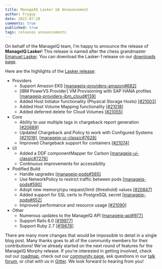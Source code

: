 ```yaml
---
title: ManageIQ Lasker GA Announcement
author: Fryguy
date: 2021-07-20
comments: true
published: true
tags: releases announcements
---
```


On behalf of the ManageIQ team, I'm happy to announce the release of **ManageIQ Lasker**!  This release is named after the chess grandmaster [Emanuel Lasker](https://en.wikipedia.org/wiki/Emanuel_Lasker).  You can download the Lasker-1 release on our [downloads page](/download).

Here are the highlights of the [Lasker release](https://github.com/orgs/ManageIQ/projects/13#column-11434545):

* Providers
  * Support Amazon EKS [[manageiq-providers-amazon#682]](https://github.com/ManageIQ/manageiq-providers-amazon/issues/682)
  * [IBM PowerVS Provider] VM Provisioning with SAP HANA profiles [[manageiq-providers-ibm_cloud#139]](https://github.com/ManageIQ/manageiq-providers-ibm_cloud/pull/139)
  * Added Host Initiator functionality (Physical Storage Hosts) [[#21003]](https://github.com/ManageIQ/manageiq/issues/21003)
  * Added Host Volume Mapping functionality [[#21018]](https://github.com/ManageIQ/manageiq/issues/21018)
  * Added deferred delete for Cloud Volumes [[#21055]](https://github.com/ManageIQ/manageiq/issues/21055)
* Core
  * Ability to use multiple tags in chargeback report generation [[#20689]](https://github.com/ManageIQ/manageiq/issues/20689)
  * Updated Chargeback and Policy to work with Configured Systems [[#21019]](https://github.com/ManageIQ/manageiq/pull/21019), [[manageiq-ui-classic#7628]](https://github.com/ManageIQ/manageiq-ui-classic/pull/7628)
  * Improved Chargeback support for containers [[#21074]](https://github.com/ManageIQ/manageiq/issues/21074)
* UI
  * Added a DDF componentMapper for Carbon [[manageiq-ui-classic#7278]](https://github.com/ManageIQ/manageiq-ui-classic/issues/7278)
  * Continuous improvements for accessibility
* Podified Build
  * Handle upgrades [[manageiq-pods#565]](https://github.com/ManageIQ/manageiq-pods/issues/565)
  * Use NetworkPolicy to restrict traffic between pods [[manageiq-pods#590]](https://github.com/ManageIQ/manageiq-pods/issues/590)
  * Adopt new memory/cpu request/limit (threshold) values [[#20847]](https://github.com/ManageIQ/manageiq/pull/20847)
  * Added support for SSL certs to PostgreSQL secret [[manageiq-pods#652]](https://github.com/ManageIQ/manageiq-pods/issues/652)
  * Improved performance and resource usage [[#21090]](https://github.com/ManageIQ/manageiq/issues/21090)
* Other
  * Numerous updates to the ManageIQ API [[manageiq-api#977]](https://github.com/ManageIQ/manageiq-api/issues/977)
  * Support Rails 6.0 [[#19977]](https://github.com/ManageIQ/manageiq/issues/19977)
  * Support Ruby 2.7 [[#19678]](https://github.com/ManageIQ/manageiq/issues/19678)

There are many more changes that would be impossible to detail in a single blog post.  Many thanks goes to all of the community members for their contributions!  We've already started on the next round of features for the ManageIQ Morphy release.  If you're interested in getting involved, check out our [roadmap](/roadmap), check out our [community page](/community), ask questions in our [talk forum](http://talk.manageiq.org), or chat with us in [Gitter](https://gitter.im/ManageIQ/manageiq).  We look forward to hearing from you!
